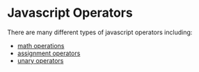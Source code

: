 # Javascript Operators

There are many different types of javascript operators including:

 * [math operations](./math-operations)
 * [assignment operators](./assignment-operations)
 * [unary operators](./unary-operations)

